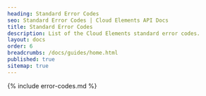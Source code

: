 ```yaml
---
heading: Standard Error Codes
seo: Standard Error Codes | Cloud Elements API Docs
title: Standard Error Codes
description: List of the Cloud Elements standard error codes.
layout: docs
order: 6
breadcrumbs: /docs/guides/home.html
published: true
sitemap: true
---
```


{% include error-codes.md %}
